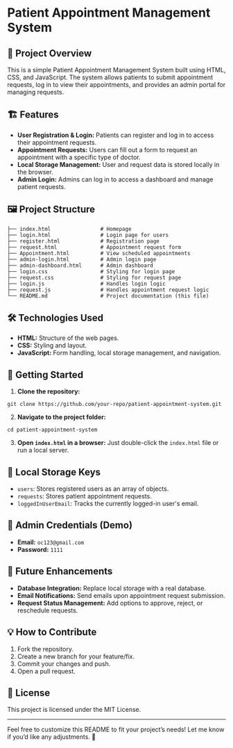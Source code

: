# Patient Appointment Management System

## 📘 Project Overview
This is a simple Patient Appointment Management System built using HTML, CSS, and JavaScript. The system allows patients to submit appointment requests, log in to view their appointments, and provides an admin portal for managing requests.

## 🏗️ Features
- **User Registration & Login:** Patients can register and log in to access their appointment requests.
- **Appointment Requests:** Users can fill out a form to request an appointment with a specific type of doctor.
- **Local Storage Management:** User and request data is stored locally in the browser.
- **Admin Login:** Admins can log in to access a dashboard and manage patient requests.

## 🖼️ Project Structure
```
├── index.html                # Homepage
├── login.html                # Login page for users
├── register.html             # Registration page
├── request.html              # Appointment request form
├── Appointment.html          # View scheduled appointments
├── admin-login.html          # Admin login page
├── admin-dashboard.html      # Admin dashboard
├── login.css                 # Styling for login page
├── request.css               # Styling for request page
├── login.js                  # Handles login logic
├── request.js                # Handles appointment request logic
└── README.md                 # Project documentation (this file)
```

## 🛠️ Technologies Used
- **HTML:** Structure of the web pages.
- **CSS:** Styling and layout.
- **JavaScript:** Form handling, local storage management, and navigation.

## 🚀 Getting Started
1. **Clone the repository:**
```
git clone https://github.com/your-repo/patient-appointment-system.git
```
2. **Navigate to the project folder:**
```
cd patient-appointment-system
```
3. **Open `index.html` in a browser:**
Just double-click the `index.html` file or run a local server.

## 📂 Local Storage Keys
- `users`: Stores registered users as an array of objects.
- `requests`: Stores patient appointment requests.
- `loggedInUserEmail`: Tracks the currently logged-in user's email.

## 👤 Admin Credentials (Demo)
- **Email:** `oc123@gmail.com`
- **Password:** `1111`

## 📩 Future Enhancements
- **Database Integration:** Replace local storage with a real database.
- **Email Notifications:** Send emails upon appointment request submission.
- **Request Status Management:** Add options to approve, reject, or reschedule requests.

## 💡 How to Contribute
1. Fork the repository.
2. Create a new branch for your feature/fix.
3. Commit your changes and push.
4. Open a pull request.

## 📄 License
This project is licensed under the MIT License.

---

Feel free to customize this README to fit your project’s needs! Let me know if you’d like any adjustments. 🚀

